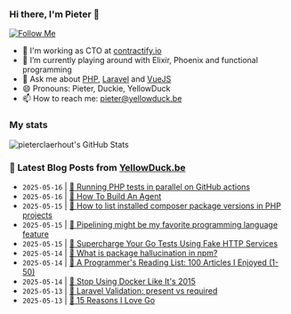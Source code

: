 ### Hi there, I'm Pieter 👋  
[![Follow Me](https://img.shields.io/github/followers/pieterclaerhout?label=Follow&style=social)](https://github.com/pieterclaerhout)

- 🏢 I'm working as CTO at [contractify.io](https://contractify.io)
- 🌱 I’m currently playing around with Elixir, Phoenix and functional programming
- 💬 Ask me about [PHP](https://php.net), [Laravel](http://laravel.com) and [VueJS](https://vuejs.org)
- 😄 Pronouns: Pieter, Duckie, YellowDuck
- 📫 How to reach me: pieter@yellowduck.be

### My stats

![pieterclaerhout's GitHub Stats](https://github-readme-stats.vercel.app/api?username=pieterclaerhout&show_icons=true&count_private=true&line_height=40)

### 📩 Latest Blog Posts from [YellowDuck.be](https://www.yellowduck.be/)
<!-- BLOG-POST-LIST:START -->
- `2025-05-16` | [🔗 Running PHP tests in parallel on GitHub actions](https://www.yellowduck.be/posts/running-php-tests-in-parallel-on-github-actions)  
- `2025-05-16` | [🔗 How To Build An Agent](https://www.yellowduck.be/posts/how-to-build-an-agent)  
- `2025-05-15` | [🐥 How to list installed composer package versions in PHP projects](https://www.yellowduck.be/posts/how-to-list-installed-composer-package-versions-in-php-projects)  
- `2025-05-15` | [🔗 Pipelining might be my favorite programming language feature](https://www.yellowduck.be/posts/pipelining-might-be-my-favorite-programming-language-feature)  
- `2025-05-15` | [🔗 Supercharge Your Go Tests Using Fake HTTP Services](https://www.yellowduck.be/posts/supercharge-your-go-tests-using-fake-http-services)  
- `2025-05-14` | [🐥 What is package hallucination in npm?](https://www.yellowduck.be/posts/what-is-package-hallucination-in-npm)  
- `2025-05-14` | [🔗 A Programmer&#39;s Reading List: 100 Articles I Enjoyed &lpar;1-50&rpar;](https://www.yellowduck.be/posts/a-programmers-reading-list-100-articles-i-enjoyed-1-50)  
- `2025-05-14` | [🔗 Stop Using Docker Like It&#39;s 2015](https://www.yellowduck.be/posts/stop-using-docker-like-its-2015)  
- `2025-05-13` | [🐥 Laravel Validation: present vs required](https://www.yellowduck.be/posts/laravel-validation-present-vs-required)  
- `2025-05-13` | [🔗 15 Reasons I Love Go](https://www.yellowduck.be/posts/15-reasons-i-love-go)  

<!-- BLOG-POST-LIST:END -->
